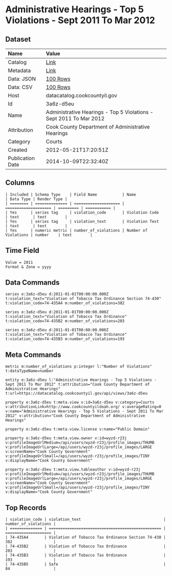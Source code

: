 # Administrative Hearings - Top 5 Violations - Sept 2011 To Mar 2012

## Dataset

| Name | Value |
| :--- | :---- |
| Catalog | [Link](https://catalog.data.gov/dataset/administrative-hearings-top-5-violations-sept-2011-to-mar-2012-9cb75) |
| Metadata | [Link](https://datacatalog.cookcountyil.gov/api/views/3a6z-d5eu) |
| Data: JSON | [100 Rows](https://datacatalog.cookcountyil.gov/api/views/3a6z-d5eu/rows.json?max_rows=100) |
| Data: CSV | [100 Rows](https://datacatalog.cookcountyil.gov/api/views/3a6z-d5eu/rows.csv?max_rows=100) |
| Host | datacatalog.cookcountyil.gov |
| Id | 3a6z-d5eu |
| Name | Administrative Hearings - Top 5 Violations - Sept 2011 To Mar 2012 |
| Attribution | Cook County Department of Administrative Hearings |
| Category | Courts |
| Created | 2012-05-21T17:20:51Z |
| Publication Date | 2014-10-09T22:32:40Z |

## Columns

```ls
| Included | Schema Type    | Field Name           | Name                 | Data Type | Render Type |
| ======== | ============== | ==================== | ==================== | ========= | =========== |
| Yes      | series tag     | violation_code       | Violation Code       | text      | text        |
| Yes      | series tag     | violation_text       | Violation Text       | text      | text        |
| Yes      | numeric metric | number_of_violations | Number of Violations | number    | text        |
```

## Time Field

```ls
Value = 2011
Format & Zone = yyyy
```

## Data Commands

```ls
series e:3a6z-d5eu d:2011-01-01T00:00:00.000Z t:violation_text="Violation of Tobacco Tax Ordinance Section 74-430" t:violation_code=74-435A4 m:number_of_violations=382

series e:3a6z-d5eu d:2011-01-01T00:00:00.000Z t:violation_text="Violation of Tobacco Tax Ordinance" t:violation_code=74-435B2 m:number_of_violations=203

series e:3a6z-d5eu d:2011-01-01T00:00:00.000Z t:violation_text="Violation of Tobacco Tax Ordinance" t:violation_code=74-435B3 m:number_of_violations=193
```

## Meta Commands

```ls
metric m:number_of_violations p:integer l:"Number of Violations" t:dataTypeName=number

entity e:3a6z-d5eu l:"Administrative Hearings - Top 5 Violations - Sept 2011 To Mar 2012" t:attribution="Cook County Department of Administrative Hearings" t:url=https://datacatalog.cookcountyil.gov/api/views/3a6z-d5eu

property e:3a6z-d5eu t:meta.view v:id=3a6z-d5eu v:category=Courts v:attributionLink=http://www.cookcountyildoah.org/ v:averageRating=0 v:name="Administrative Hearings - Top 5 Violations - Sept 2011 To Mar 2012" v:attribution="Cook County Department of Administrative Hearings"

property e:3a6z-d5eu t:meta.view.license v:name="Public Domain"

property e:3a6z-d5eu t:meta.view.owner v:id=wyzd-r23j v:profileImageUrlMedium=/api/users/wyzd-r23j/profile_images/THUMB v:profileImageUrlLarge=/api/users/wyzd-r23j/profile_images/LARGE v:screenName="Cook County Government" v:profileImageUrlSmall=/api/users/wyzd-r23j/profile_images/TINY v:displayName="Cook County Government"

property e:3a6z-d5eu t:meta.view.tableauthor v:id=wyzd-r23j v:profileImageUrlMedium=/api/users/wyzd-r23j/profile_images/THUMB v:profileImageUrlLarge=/api/users/wyzd-r23j/profile_images/LARGE v:screenName="Cook County Government" v:profileImageUrlSmall=/api/users/wyzd-r23j/profile_images/TINY v:displayName="Cook County Government"
```

## Top Records

```ls
| violation_code | violation_text                                    | number_of_violations | 
| ============== | ================================================= | ==================== | 
| 74-435A4       | Violation of Tobacco Tax Ordinance Section 74-430 | 382                  | 
| 74-435B2       | Violation of Tobacco Tax Ordinance                | 203                  | 
| 74-435B3       | Violation of Tobacco Tax Ordinance                | 193                  | 
| 74-435B5       | Safe                                              | 84                   | 
```